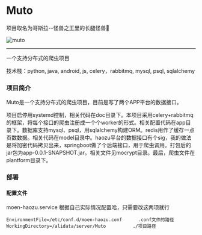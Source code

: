 # Muto

项目取名为哥斯拉--怪兽之王里的长腿怪兽👾

![muto](https://github.com/qi20172017/Muto/blob/product/muto.jpeg)

----------------

一个支持分布式的爬虫项目

技术栈：python, java, android, js, celery，rabbitmq, mysql, psql, sqlalchemy

### 项目简介

Muto是一个支持分布式的爬虫项目，目前是写了两个APP平台的数据接口。

项目启停用systemd控制，相关代码在doc目录下。本项目采用celery+rabbitmq的框架，将每个接口的爬虫注册成一个个worker的形式。相关配置代码在app目录下。数据库支持mysql、psql，用sqlalchemy构建ORM。redis用作了缓存一点页数数据。相关代码在model目录中。haozu平台的数据接口有个sig，我的做法是将加密代码拷贝出来，springboot做了个后端接口，用于爬虫调用。打包后的jar包为app-0.0.1-SNAPSHOT.jar。相关文件见mocrypt目录。最后，爬虫文件在plantform目录下。

### 部署

#### 配置文件

moen-haozu.service   根据自己实际情况配置哈，只需要改这两项就行

```shell
EnvironmentFile=/etc/conf.d/moen-haozu.conf      .conf文件的路径
WorkingDirectory=/alidata/server/Muto          ./项目路径     
```

